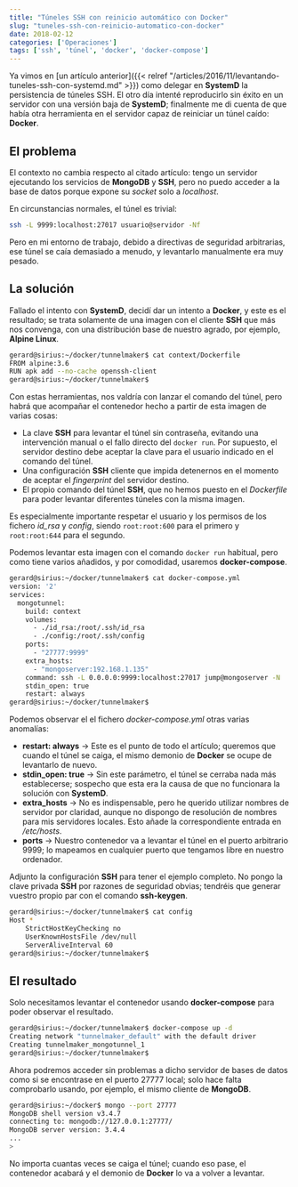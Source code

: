 ```yaml
---
title: "Túneles SSH con reinicio automático con Docker"
slug: "tuneles-ssh-con-reinicio-automatico-con-docker"
date: 2018-02-12
categories: ['Operaciones']
tags: ['ssh', 'túnel', 'docker', 'docker-compose']
---
```


Ya vimos en [un artículo anterior]({{< relref "/articles/2016/11/levantando-tuneles-ssh-con-systemd.md" >}}) como delegar en **SystemD** la persistencia de túneles SSH. El otro día intenté reproducirlo sin éxito en un servidor con una versión baja de **SystemD**; finalmente me di cuenta de que había otra herramienta en el servidor capaz de reiniciar un túnel caído: **Docker**.<!--more-->

## El problema

El contexto no cambia respecto al citado artículo: tengo un servidor ejecutando los servicios de **MongoDB** y **SSH**, pero no puedo acceder a la base de datos porque expone su *socket* solo a *localhost*.

En circunstancias normales, el túnel es trivial:

```bash
ssh -L 9999:localhost:27017 usuario@servidor -Nf
```

Pero en mi entorno de trabajo, debido a directivas de seguridad arbitrarias, ese túnel se caía demasiado a menudo, y levantarlo manualmente era muy pesado.

## La solución

Fallado el intento con **SystemD**, decidí dar un intento a **Docker**, y este es el resultado; se trata solamente de una imagen con el cliente **SSH** que más nos convenga, con una distribución base de nuestro agrado, por ejemplo, **Alpine Linux**.

```bash
gerard@sirius:~/docker/tunnelmaker$ cat context/Dockerfile 
FROM alpine:3.6
RUN apk add --no-cache openssh-client
gerard@sirius:~/docker/tunnelmaker$ 
```

Con estas herramientas, nos valdría con lanzar el comando del túnel, pero habrá que acompañar el contenedor hecho a partir de esta imagen de varias cosas:

* La clave **SSH** para levantar el túnel sin contraseña, evitando una intervención manual o el fallo directo del `docker run`. Por supuesto, el servidor destino debe aceptar la clave para el usuario indicado en el comando del túnel.
* Una configuración **SSH** cliente que impida detenernos en el momento de aceptar el *fingerprint* del servidor destino.
* El propio comando del túnel **SSH**, que no hemos puesto en el *Dockerfile* para poder levantar diferentes túneles con la misma imagen.

Es especialmente importante respetar el usuario y los permisos de los fichero *id_rsa* y *config*, siendo `root:root:600` para el primero y `root:root:644` para el segundo.

Podemos levantar esta imagen con el comando `docker run` habitual, pero como tiene varios añadidos, y por comodidad, usaremos **docker-compose**.

```bash
gerard@sirius:~/docker/tunnelmaker$ cat docker-compose.yml 
version: '2'
services:
  mongotunnel:
    build: context
    volumes:
      - ./id_rsa:/root/.ssh/id_rsa
      - ./config:/root/.ssh/config
    ports:
      - "27777:9999"
    extra_hosts:
      - "mongoserver:192.168.1.135"
    command: ssh -L 0.0.0.0:9999:localhost:27017 jump@mongoserver -N
    stdin_open: true
    restart: always
gerard@sirius:~/docker/tunnelmaker$ 
```

Podemos observar el el fichero *docker-compose.yml* otras varias anomalías:

* **restart: always** &rarr; Este es el punto de todo el artículo; queremos que cuando el túnel se caiga, el mismo demonio de **Docker** se ocupe de levantarlo de nuevo.
* **stdin_open: true** &rarr; Sin este parámetro, el túnel se cerraba nada más establecerse; sospecho que esta era la causa de que no funcionara la solución con **SystemD**.
* **extra_hosts** &rarr; No es indispensable, pero he querido utilizar nombres de servidor por claridad, aunque no dispongo de resolución de nombres para mis servidores locales. Esto añade la correspondiente entrada en */etc/hosts*.
* **ports** &rarr; Nuestro contenedor va a levantar el túnel en el puerto arbitrario 9999; lo mapeamos en cualquier puerto que tengamos libre en nuestro ordenador.

Adjunto la configuración **SSH** para tener el ejemplo completo. No pongo la clave privada **SSH** por razones de seguridad obvias; tendréis que generar vuestro propio par con el comando **ssh-keygen**.

```bash
gerard@sirius:~/docker/tunnelmaker$ cat config 
Host *
    StrictHostKeyChecking no
    UserKnownHostsFile /dev/null
    ServerAliveInterval 60
gerard@sirius:~/docker/tunnelmaker$ 
```

## El resultado

Solo necesitamos levantar el contenedor usando **docker-compose** para poder observar el resultado.

```bash
gerard@sirius:~/docker/tunnelmaker$ docker-compose up -d
Creating network "tunnelmaker_default" with the default driver
Creating tunnelmaker_mongotunnel_1
gerard@sirius:~/docker/tunnelmaker$ 
```

Ahora podremos acceder sin problemas a dicho servidor de bases de datos como si se encontrase en el puerto 27777 local; solo hace falta comprobarlo usando, por ejemplo, el mismo cliente de **MongoDB**.

```bash
gerard@sirius:~/docker$ mongo --port 27777
MongoDB shell version v3.4.7
connecting to: mongodb://127.0.0.1:27777/
MongoDB server version: 3.4.4
...  
> 
```

No importa cuantas veces se caiga el túnel; cuando eso pase, el contenedor acabará y el demonio de **Docker** lo va a volver a levantar.
